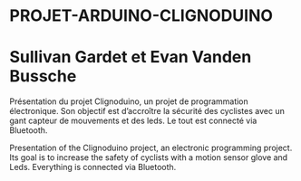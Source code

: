 # PROJET-ARDUINO-CLIGNODUINO 
# Sullivan Gardet et Evan Vanden Bussche
Présentation du projet Clignoduino, un projet de programmation électronique. Son objectif est d’accroître la sécurité des cyclistes avec un gant capteur de mouvements et des leds. Le tout est connecté via Bluetooth.

Presentation of the Clignoduino project, an electronic programming project. Its goal is to increase the safety of cyclists with a motion sensor glove and Leds. Everything is connected via Bluetooth.
